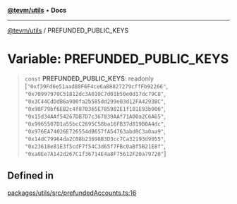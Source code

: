 [**@tevm/utils**](../README.md) • **Docs**

***

[@tevm/utils](../globals.md) / PREFUNDED\_PUBLIC\_KEYS

# Variable: PREFUNDED\_PUBLIC\_KEYS

> `const` **PREFUNDED\_PUBLIC\_KEYS**: readonly [`"0xf39Fd6e51aad88F6F4ce6aB8827279cffFb92266"`, `"0x70997970C51812dc3A010C7d01b50e0d17dc79C8"`, `"0x3C44CdDdB6a900fa2b585dd299e03d12FA4293BC"`, `"0x90F79bf6EB2c4f870365E785982E1f101E93b906"`, `"0x15d34AAf54267DB7D7c367839AAf71A00a2C6A65"`, `"0x9965507D1a55bcC2695C58ba16FB37d819B0A4dc"`, `"0x976EA74026E726554dB657fA54763abd0C3a0aa9"`, `"0x14dC79964da2C08b23698B3D3cc7Ca32193d9955"`, `"0x23618e81E3f5cdF7f54C3d65f7FBc0aBf5B21E8f"`, `"0xa0Ee7A142d267C1f36714E4a8F75612F20a79720"`]

## Defined in

[packages/utils/src/prefundedAccounts.ts:16](https://github.com/evmts/tevm-monorepo/blob/main/packages/utils/src/prefundedAccounts.ts#L16)
